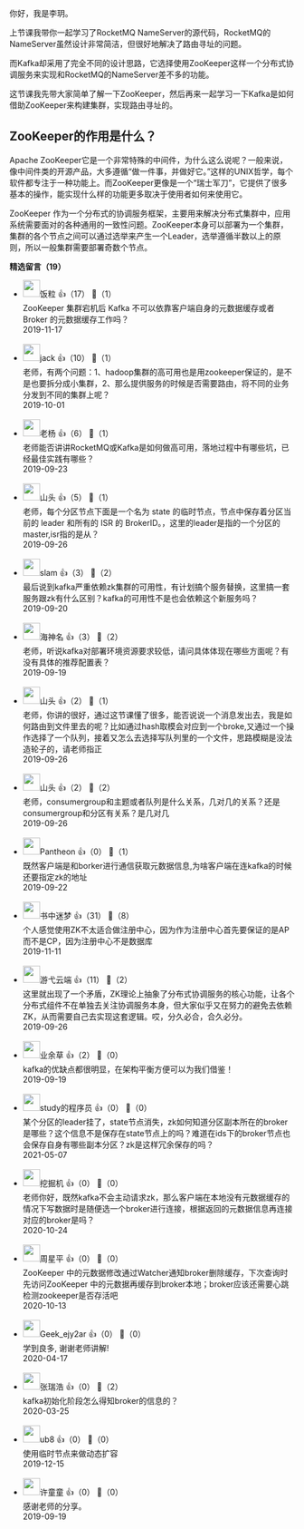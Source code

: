 你好，我是李玥。

上节课我带你一起学习了RocketMQ NameServer的源代码，RocketMQ的NameServer虽然设计非常简洁，但很好地解决了路由寻址的问题。

而Kafka却采用了完全不同的设计思路，它选择使用ZooKeeper这样一个分布式协调服务来实现和RocketMQ的NameServer差不多的功能。

这节课我先带大家简单了解一下ZooKeeper，然后再来一起学习一下Kafka是如何借助ZooKeeper来构建集群，实现路由寻址的。

## ZooKeeper的作用是什么？

Apache ZooKeeper它是一个非常特殊的中间件，为什么这么说呢？一般来说，像中间件类的开源产品，大多遵循“做一件事，并做好它。”这样的UNIX哲学，每个软件都专注于一种功能上。而ZooKeeper更像是一个“瑞士军刀”，它提供了很多基本的操作，能实现什么样的功能更多取决于使用者如何来使用它。

ZooKeeper 作为一个分布式的协调服务框架，主要用来解决分布式集群中，应用系统需要面对的各种通用的一致性问题。ZooKeeper本身可以部署为一个集群，集群的各个节点之间可以通过选举来产生一个Leader，选举遵循半数以上的原则，所以一般集群需要部署奇数个节点。
<div><strong>精选留言（19）</strong></div><ul>
<li><img src="https://static001.geekbang.org/account/avatar/00/11/99/af/d29273e2.jpg" width="30px"><span>饭粒</span> 👍（17） 💬（1）<div>ZooKeeper 集群宕机后 Kafka 不可以依靠客户端自身的元数据缓存或者 Broker 的元数据缓存工作吗？</div>2019-11-17</li><br/><li><img src="https://static001.geekbang.org/account/avatar/00/18/9b/46/ad3194bd.jpg" width="30px"><span>jack</span> 👍（10） 💬（1）<div>老师，有两个问题：1、hadoop集群的高可用也是用zookeeper保证的，是不是也要拆分成小集群，2、那么提供服务的时候是否需要路由，将不同的业务分发到不同的集群上呢？</div>2019-10-01</li><br/><li><img src="https://static001.geekbang.org/account/avatar/00/0f/c1/b9/9aca27d4.jpg" width="30px"><span>老杨</span> 👍（6） 💬（1）<div>老师能否讲讲RocketMQ或Kafka是如何做高可用，落地过程中有哪些坑，已经最佳实践有哪些？</div>2019-09-23</li><br/><li><img src="https://thirdwx.qlogo.cn/mmopen/vi_32/kQ0NueqD3LTRravKIH2DgtqFKLqgjZQicDZtibdTqJ8pBRjNwlKornibGj2qibPdsgLXh2xQ3MesQ7q2JyATIEBphVHpcS2iaboZqATms4IDUibes/132" width="30px"><span>山头</span> 👍（5） 💬（1）<div>老师，每个分区节点下面是一个名为 state 的临时节点，节点中保存着分区当前的 leader 和所有的 ISR 的 BrokerID。，这里的leader是指的一个分区的master,isr指的是从？</div>2019-09-26</li><br/><li><img src="https://static001.geekbang.org/account/avatar/00/10/40/07/050a63ee.jpg" width="30px"><span>slam</span> 👍（3） 💬（2）<div>最后说到kafka严重依赖zk集群的可用性，有计划搞个服务替换，这里搞一套服务跟zk有什么区别？kafka的可用性不是也会依赖这个新服务吗？</div>2019-09-20</li><br/><li><img src="https://thirdwx.qlogo.cn/mmopen/vi_32/GEsrR5BvcKoiaFEdmhNz17deia0efzhibrWevbVy0jY3mhI7XMrtTNpnAZp5BGzg5ia6OT4BTGcWlEnrOz1SwAgPUw/132" width="30px"><span>海神名</span> 👍（3） 💬（2）<div>老师，听说kafka对部署环境资源要求较低，请问具体体现在哪些方面呢？有没有具体的推荐配置表？</div>2019-09-19</li><br/><li><img src="https://thirdwx.qlogo.cn/mmopen/vi_32/kQ0NueqD3LTRravKIH2DgtqFKLqgjZQicDZtibdTqJ8pBRjNwlKornibGj2qibPdsgLXh2xQ3MesQ7q2JyATIEBphVHpcS2iaboZqATms4IDUibes/132" width="30px"><span>山头</span> 👍（2） 💬（1）<div>老师，你讲的很好，通过这节课懂了很多，能否说说一个消息发出去，我是如何路由到文件里去的呢？比如通过hash取模会对应到一个broke,又通过一个操作选择了一个队列，接着又怎么去选择写队列里的一个文件，思路模糊是没法造轮子的，请老师指正</div>2019-09-26</li><br/><li><img src="https://thirdwx.qlogo.cn/mmopen/vi_32/kQ0NueqD3LTRravKIH2DgtqFKLqgjZQicDZtibdTqJ8pBRjNwlKornibGj2qibPdsgLXh2xQ3MesQ7q2JyATIEBphVHpcS2iaboZqATms4IDUibes/132" width="30px"><span>山头</span> 👍（2） 💬（2）<div>老师，consumergroup和主题或者队列是什么关系，几对几的关系？还是consumergroup和分区有关系？是几对几</div>2019-09-26</li><br/><li><img src="https://static001.geekbang.org/account/avatar/00/10/f1/d7/a52e390d.jpg" width="30px"><span>Pantheon</span> 👍（0） 💬（1）<div>既然客户端是和borker进行通信获取元数据信息,为啥客户端在连kafka的时候还要指定zk的地址</div>2019-09-22</li><br/><li><img src="https://static001.geekbang.org/account/avatar/00/10/d4/a2/fa41c8a8.jpg" width="30px"><span>书中迷梦</span> 👍（31） 💬（8）<div>个人感觉使用ZK不太适合做注册中心，因为作为注册中心首先要保证的是AP而不是CP，因为注册中心不是数据库</div>2019-11-11</li><br/><li><img src="https://static001.geekbang.org/account/avatar/00/12/71/3d/da8dc880.jpg" width="30px"><span>游弋云端</span> 👍（11） 💬（2）<div>这里就出现了一个矛盾，ZK理论上抽象了分布式协调服务的核心功能，让各个分布式组件不在单独去关注协调服务本身，但大家似乎又在努力的避免去依赖ZK，从而需要自己去实现这套逻辑。哎，分久必合，合久必分。</div>2019-09-26</li><br/><li><img src="https://static001.geekbang.org/account/avatar/00/11/30/8a/b5ca7286.jpg" width="30px"><span>业余草</span> 👍（2） 💬（0）<div>kafka的优缺点都很明显，在架构平衡方便可以为我们借鉴！</div>2019-09-19</li><br/><li><img src="https://static001.geekbang.org/account/avatar/00/0f/9c/7d/774e07f9.jpg" width="30px"><span>study的程序员</span> 👍（0） 💬（0）<div>某个分区的leader挂了，state节点消失，zk如何知道分区副本所在的broker是哪些？这个信息不是保存在state节点上的吗？难道在ids下的broker节点也会保存自身有哪些副本分区？zk是这样冗余保存的吗？</div>2021-05-07</li><br/><li><img src="https://static001.geekbang.org/account/avatar/00/14/9e/bd/617c3546.jpg" width="30px"><span>挖掘机</span> 👍（0） 💬（0）<div>老师你好，既然kafka不会主动请求zk，那么客户端在本地没有元数据缓存的情况下写数据时是随便选一个broker进行连接，根据返回的元数据信息再连接对应的broker是吗？</div>2020-10-24</li><br/><li><img src="https://static001.geekbang.org/account/avatar/00/16/cf/60/9100ad4f.jpg" width="30px"><span>周星平</span> 👍（0） 💬（0）<div>ZooKeeper 中的元数据修改通过Watcher通知broker删除缓存，下次查询时先访问ZooKeeper 中的元数据再缓存到broker本地；broker应该还需要心跳检测zookeeper是否存活吧</div>2020-10-13</li><br/><li><img src="https://static001.geekbang.org/account/avatar/00/11/07/ca/abb7bfe3.jpg" width="30px"><span>Geek_ejy2ar</span> 👍（0） 💬（0）<div>学到良多, 谢谢老师讲解!</div>2020-04-17</li><br/><li><img src="https://thirdwx.qlogo.cn/mmopen/vi_32/Q0j4TwGTfTLnQfCfmXCPI1icrD2mVlIkY5AVY6MT3VMAYKjDXZYlBgUk6wxBj61vpK1Om3aRlj27R0RYbVoALGw/132" width="30px"><span>张瑞浩</span> 👍（0） 💬（2）<div>kafka初始化阶段怎么得知broker的信息的？</div>2020-03-25</li><br/><li><img src="https://static001.geekbang.org/account/avatar/00/16/9c/53/ade0afb0.jpg" width="30px"><span>ub8</span> 👍（0） 💬（0）<div>使用临时节点来做动态扩容</div>2019-12-15</li><br/><li><img src="https://static001.geekbang.org/account/avatar/00/0f/4d/fd/0aa0e39f.jpg" width="30px"><span>许童童</span> 👍（0） 💬（0）<div>感谢老师的分享。</div>2019-09-19</li><br/>
</ul>